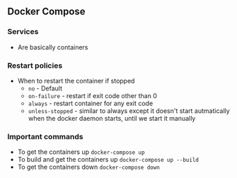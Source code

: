 ## Docker Compose 

### Services
- Are basically containers

### Restart policies
- When to restart the container if stopped
  - `no` - Default 
  - `on-failure` - restart if exit code other than 0
  - `always` - restart container for any exit code
  - `unless-stopped` - similar to always except it doesn't start autmatically when the docker daemon starts, until we start it manually

### Important commands
- To get the containers up
  `docker-compose up`
- To build and get the containers up 
  `docker-compose up --build`
- To get the containers down
  `docker-compose down`